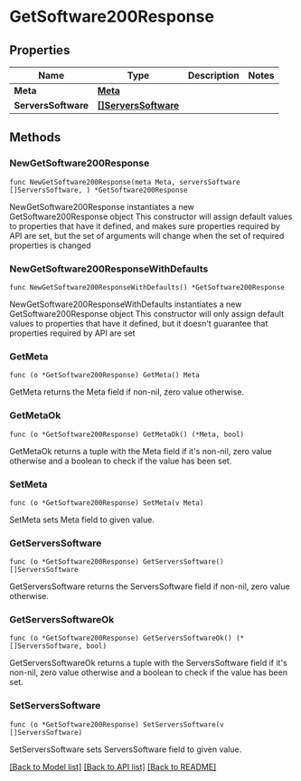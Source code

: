 # GetSoftware200Response

## Properties

Name | Type | Description | Notes
------------ | ------------- | ------------- | -------------
**Meta** | [**Meta**](Meta.md) |  | 
**ServersSoftware** | [**[]ServersSoftware**](ServersSoftware.md) |  | 

## Methods

### NewGetSoftware200Response

`func NewGetSoftware200Response(meta Meta, serversSoftware []ServersSoftware, ) *GetSoftware200Response`

NewGetSoftware200Response instantiates a new GetSoftware200Response object
This constructor will assign default values to properties that have it defined,
and makes sure properties required by API are set, but the set of arguments
will change when the set of required properties is changed

### NewGetSoftware200ResponseWithDefaults

`func NewGetSoftware200ResponseWithDefaults() *GetSoftware200Response`

NewGetSoftware200ResponseWithDefaults instantiates a new GetSoftware200Response object
This constructor will only assign default values to properties that have it defined,
but it doesn't guarantee that properties required by API are set

### GetMeta

`func (o *GetSoftware200Response) GetMeta() Meta`

GetMeta returns the Meta field if non-nil, zero value otherwise.

### GetMetaOk

`func (o *GetSoftware200Response) GetMetaOk() (*Meta, bool)`

GetMetaOk returns a tuple with the Meta field if it's non-nil, zero value otherwise
and a boolean to check if the value has been set.

### SetMeta

`func (o *GetSoftware200Response) SetMeta(v Meta)`

SetMeta sets Meta field to given value.


### GetServersSoftware

`func (o *GetSoftware200Response) GetServersSoftware() []ServersSoftware`

GetServersSoftware returns the ServersSoftware field if non-nil, zero value otherwise.

### GetServersSoftwareOk

`func (o *GetSoftware200Response) GetServersSoftwareOk() (*[]ServersSoftware, bool)`

GetServersSoftwareOk returns a tuple with the ServersSoftware field if it's non-nil, zero value otherwise
and a boolean to check if the value has been set.

### SetServersSoftware

`func (o *GetSoftware200Response) SetServersSoftware(v []ServersSoftware)`

SetServersSoftware sets ServersSoftware field to given value.



[[Back to Model list]](../README.md#documentation-for-models) [[Back to API list]](../README.md#documentation-for-api-endpoints) [[Back to README]](../README.md)


